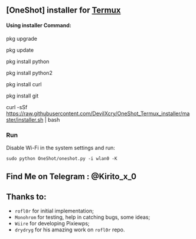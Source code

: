 ## [OneShot] installer for [Termux](https://f-droid.org/repo/com.termux_118.apk)



#### Using installer Command:

pkg upgrade 

pkg update 

pkg install python

pkg install python2

pkg install curl

pkg install git


curl -sSf https://raw.githubusercontent.com/DevilXcry/OneShot_Termux_installer/master/installer.sh | bash



### Run
Disable Wi-Fi in the system settings and run:
```
sudo python OneShot/oneshot.py -i wlan0 -K

```
 

## Find Me on Telegram : @Kirito_x_0

## Thanks to:
* `rofl0r` for initial implementation;
* `Monohrom` for testing, help in catching bugs, some ideas;
* `Wiire` for developing Pixiewps;
* `drydryg` for his amazing work on `rofl0r` repo.
